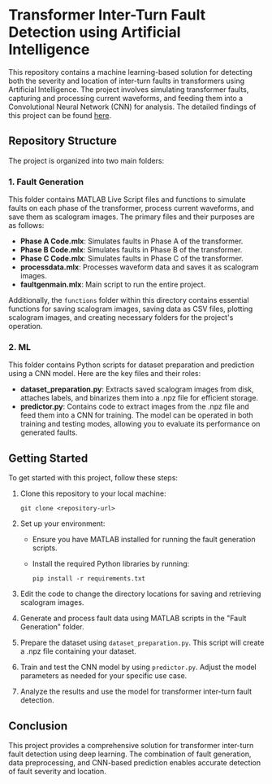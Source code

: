 # Transformer Inter-Turn Fault Detection using Artificial Intelligence

This repository contains a machine learning-based solution for detecting both the severity and location of inter-turn faults in transformers using Artificial Intelligence. The project involves simulating transformer faults, capturing and processing current waveforms, and feeding them into a Convolutional Neural Network (CNN) for analysis. The detailed findings of this project can be found [here](link).

## Repository Structure

The project is organized into two main folders:

### 1. Fault Generation

This folder contains MATLAB Live Script files and functions to simulate faults on each phase of the transformer, process current waveforms, and save them as scalogram images. The primary files and their purposes are as follows:

- **Phase A Code.mlx**: Simulates faults in Phase A of the transformer.
- **Phase B Code.mlx**: Simulates faults in Phase B of the transformer.
- **Phase C Code.mlx**: Simulates faults in Phase C of the transformer.
- **processdata.mlx**: Processes waveform data and saves it as scalogram images.
- **faultgenmain.mlx**: Main script to run the entire project.

Additionally, the `functions` folder within this directory contains essential functions for saving scalogram images, saving data as CSV files, plotting scalogram images, and creating necessary folders for the project's operation.

### 2. ML

This folder contains Python scripts for dataset preparation and prediction using a CNN model. Here are the key files and their roles:

- **dataset_preparation.py**: Extracts saved scalogram images from disk, attaches labels, and binarizes them into a .npz file for efficient storage.
- **predictor.py**: Contains code to extract images from the .npz file and feed them into a CNN for training. The model can be operated in both training and testing modes, allowing you to evaluate its performance on generated faults.

## Getting Started

To get started with this project, follow these steps:

1. Clone this repository to your local machine:

   ```
   git clone <repository-url>
   ```

2. Set up your environment:

   - Ensure you have MATLAB installed for running the fault generation scripts.
   - Install the required Python libraries by running:

     ```
     pip install -r requirements.txt
     ```

3. Edit the code to change the directory locations for saving and retrieving scalogram images.

4. Generate and process fault data using MATLAB scripts in the "Fault Generation" folder.

5. Prepare the dataset using `dataset_preparation.py`. This script will create a .npz file containing your dataset.

6. Train and test the CNN model by using `predictor.py`. Adjust the model parameters as needed for your specific use case.

7. Analyze the results and use the model for transformer inter-turn fault detection.

## Conclusion

This project provides a comprehensive solution for transformer inter-turn fault detection using deep learning. The combination of fault generation, data preprocessing, and CNN-based prediction enables accurate detection of fault severity and location.
